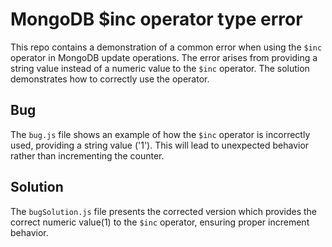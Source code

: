 # MongoDB $inc operator type error
This repo contains a demonstration of a common error when using the `$inc` operator in MongoDB update operations.  The error arises from providing a string value instead of a numeric value to the `$inc` operator.  The solution demonstrates how to correctly use the operator.

## Bug
The `bug.js` file shows an example of how the `$inc` operator is incorrectly used, providing a string value ('1'). This will lead to unexpected behavior rather than incrementing the counter.

## Solution
The `bugSolution.js` file presents the corrected version which provides the correct numeric value(1) to the `$inc` operator, ensuring proper increment behavior.
